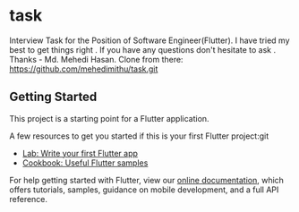 # task

Interview Task for the Position of Software Engineer(Flutter).
I have tried my best to get things right . If you have any questions don't hesitate to ask .
Thanks - Md. Mehedi Hasan. Clone from there: https://github.com/mehedimithu/task.git

## Getting Started

This project is a starting point for a Flutter application.

A few resources to get you started if this is your first Flutter project:git

- [Lab: Write your first Flutter app](https://flutter.dev/docs/get-started/codelab)
- [Cookbook: Useful Flutter samples](https://flutter.dev/docs/cookbook)

For help getting started with Flutter, view our
[online documentation](https://flutter.dev/docs), which offers tutorials,
samples, guidance on mobile development, and a full API reference.
